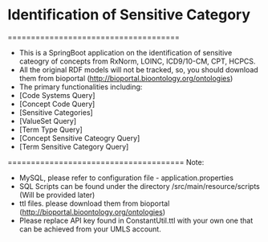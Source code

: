 # Identification of Sensitive Category
=====================================
+ This is a SpringBoot application on the identification of sensitive cateogry of concepts from RxNorm, LOINC, ICD9/10-CM, CPT, HCPCS.
+ All the original RDF models will not be tracked, so, you should download them from bioportal (http://bioportal.bioontology.org/ontologies) 
+ The primary functionalities including:
+ [Code Systems Query]
+ [Concept Code Query]
+ [Sensitive Categories]
+ [ValueSet Query]
+ [Term Type Query]
+ [Concept Sensitive Cateogry Query]
+ [Term Sensitive Category Query]

======================================
Note:

+ MySQL, please refer to configuration file - application.properties
+ SQL Scripts can be found under the directory /src/main/resource/scripts (Will be provided later)
+ ttl files. please download them from bioportal (http://bioportal.bioontology.org/ontologies)
+ Please replace API key found in ConstantUtil.ttl with your own one that can be achieved from your UMLS account.

